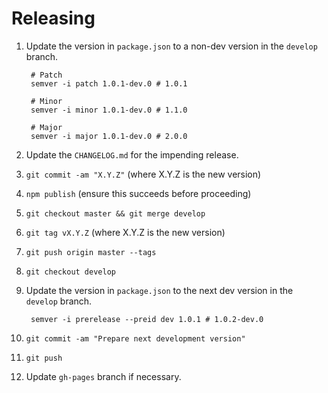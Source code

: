 # Releasing

1.  Update the version in `package.json` to a non-dev version in the `develop`
    branch.

         # Patch
         semver -i patch 1.0.1-dev.0 # 1.0.1

         # Minor
         semver -i minor 1.0.1-dev.0 # 1.1.0

         # Major
         semver -i major 1.0.1-dev.0 # 2.0.0

1.  Update the `CHANGELOG.md` for the impending release.
1.  `git commit -am "X.Y.Z"` (where X.Y.Z is the new version)
1.  `npm publish` (ensure this succeeds before proceeding)
1.  `git checkout master && git merge develop`
1.  `git tag vX.Y.Z` (where X.Y.Z is the new version)
1.  `git push origin master --tags`
1.  `git checkout develop`
1.  Update the version in `package.json` to the next dev version in the
    `develop` branch.

         semver -i prerelease --preid dev 1.0.1 # 1.0.2-dev.0

1.  `git commit -am "Prepare next development version"`
1.  `git push`
1.  Update `gh-pages` branch if necessary.
